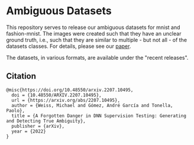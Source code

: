 # Ambiguous Datasets

This repository serves to release our ambiguous datasets for mnist and fashion-mnist. 
The images were created such that they have an unclear ground truth, i.e., such that they are similar to multiple - but not all - of the datasets classes. For details, please see our [paper](https://arxiv.org/abs/2207.10495).

The datasets, in various formats, are available under the "recent releases".


## Citation

```
@misc{https://doi.org/10.48550/arxiv.2207.10495,
  doi = {10.48550/ARXIV.2207.10495},
  url = {https://arxiv.org/abs/2207.10495},
  author = {Weiss, Michael and Gómez, André García and Tonella, Paolo},
  title = {A Forgotten Danger in DNN Supervision Testing: Generating and Detecting True Ambiguity},
  publisher = {arXiv},
  year = {2022}
}
```
